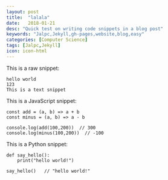 ```yaml
---
layout: post
title:  "lalala"
date:   2018-01-21
desc: "Quick test on writing code snippets in a blog post"
keywords: "Jalpc,Jekyll,gh-pages,website,blog,easy"
categories: [Computer Science]
tags: [Jalpc,Jekyll]
icon: icon-html
---
```


This is a raw snippet:

```
hello world
123
This is a text snippet
```


This is a JavaScript snippet:

```
const add = (a, b) => a + b
const minus = (a, b) => a - b

console.log(add(100,200))  // 300
console.log(minus(100,200))  // -100
```

This is a Python snippet:

```
def say_hello():
    print("hello world!")

say_hello()   // "hello world!"
```
